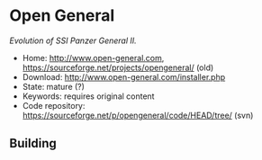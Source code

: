 # Open General

_Evolution of SSI Panzer General II._

- Home: http://www.open-general.com, https://sourceforge.net/projects/opengeneral/ (old)
- Download: http://www.open-general.com/installer.php
- State: mature (?)
- Keywords: requires original content
- Code repository: https://sourceforge.net/p/opengeneral/code/HEAD/tree/ (svn)

## Building

